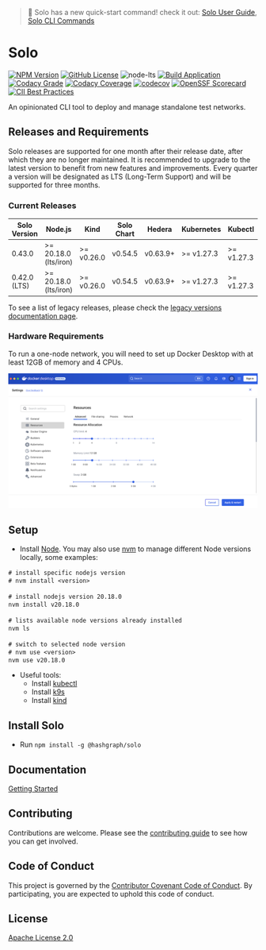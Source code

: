 > 📝 Solo has a new quick-start command!  check it out: [Solo User Guide](https://solo.hiero.org/v0.41.0/docs/step-by-step-guide/#quick-start-deployment), [Solo CLI Commands](https://solo.hiero.org/v0.41.0/docs/solo-commands/#quick-start-single)

# Solo

[![NPM Version](https://img.shields.io/npm/v/%40hashgraph%2Fsolo?logo=npm)](https://www.npmjs.com/package/@hashgraph/solo)
[![GitHub License](https://img.shields.io/github/license/hiero-ledger/solo?logo=apache\&logoColor=red)](LICENSE)
![node-lts](https://img.shields.io/node/v-lts/%40hashgraph%2Fsolo)
[![Build Application](https://github.com/hiero-ledger/solo/actions/workflows/flow-build-application.yaml/badge.svg)](https://github.com/hiero-ledger/solo/actions/workflows/flow-build-application.yaml)
[![Codacy Grade](https://app.codacy.com/project/badge/Grade/78539e1c1b4b4d4d97277e7eeeab9d09)](https://app.codacy.com/gh/hiero-ledger/solo/dashboard?utm_source=gh\&utm_medium=referral\&utm_content=\&utm_campaign=Badge_grade)
[![Codacy Coverage](https://app.codacy.com/project/badge/Coverage/78539e1c1b4b4d4d97277e7eeeab9d09)](https://app.codacy.com/gh/hiero-ledger/solo/dashboard?utm_source=gh\&utm_medium=referral\&utm_content=\&utm_campaign=Badge_coverage)
[![codecov](https://codecov.io/gh/hashgraph/solo/graph/badge.svg?token=hBkQdB1XO5)](https://codecov.io/gh/hashgraph/solo)
[![OpenSSF Scorecard](https://api.scorecard.dev/projects/github.com/hiero-ledger/solo/badge)](https://scorecard.dev/viewer/?uri=github.com/hiero-ledger/solo)
[![CII Best Practices](https://bestpractices.coreinfrastructure.org/projects/10697/badge)](https://bestpractices.coreinfrastructure.org/projects/10697)

An opinionated CLI tool to deploy and manage standalone test networks.

## Releases and Requirements

Solo releases are supported for one month after their release date, after which they are no longer maintained.
It is recommended to upgrade to the latest version to benefit from new features and improvements.
Every quarter a version will be designated as LTS (Long-Term Support) and will be supported for three months.

### Current Releases

| Solo Version | Node.js                   | Kind       | Solo Chart | Hedera    | Kubernetes | Kubectl    | Helm    | k9s        | Docker Resources         | Release Date | End of Support |
|--------------|---------------------------|------------|------------|-----------|------------|------------|---------|------------|--------------------------|--------------|----------------|
| 0.43.0       | >= 20.18.0 (lts/iron)     | >= v0.26.0 | v0.54.5    | v0.63.9+  | >= v1.27.3 | >= v1.27.3 | v3.14.2 | >= v0.27.4 | Memory >= 12GB, CPU >= 4 | 2025-08-15   | 2025-09-15     |
| 0.42.0 (LTS) | >= 20.18.0 (lts/iron)     | >= v0.26.0 | v0.54.5    | v0.63.9+  | >= v1.27.3 | >= v1.27.3 | v3.14.2 | >= v0.27.4 | Memory >= 12GB, CPU >= 4 | 2025-08-11   | 2025-11-11     |

To see a list of legacy releases, please check the [legacy versions documentation page](docs/legacy-versions.md).

### Hardware Requirements

To run a one-node network, you will need to set up Docker Desktop with at least 12GB of memory and 4 CPUs.

![alt text](images/docker-desktop.png)

## Setup

* Install [Node](https://nodejs.org/en/download). You may also use [nvm](https://github.com/nvm-sh/nvm) to manage different Node versions locally, some examples:

```
# install specific nodejs version
# nvm install <version>

# install nodejs version 20.18.0
nvm install v20.18.0

# lists available node versions already installed
nvm ls

# switch to selected node version
# nvm use <version>
nvm use v20.18.0

```

* Useful tools:
  * Install [kubectl](https://kubernetes.io/docs/tasks/tools/)
  * Install [k9s](https://k9scli.io/)
  * Install [kind](https://kind.sigs.k8s.io/)

## Install Solo

* Run `npm install -g @hashgraph/solo`

## Documentation

[Getting Started](https://solo.hiero.org/)

## Contributing

Contributions are welcome. Please see the [contributing guide](https://github.com/hiero-ledger/.github/blob/main/CONTRIBUTING.md) to see how you can get involved.

## Code of Conduct

This project is governed by the [Contributor Covenant Code of Conduct](https://github.com/hiero-ledger/.github/blob/main/CODE_OF_CONDUCT.md). By participating, you are
expected to uphold this code of conduct.

## License

[Apache License 2.0](https://www.apache.org/licenses/LICENSE-2.0)

